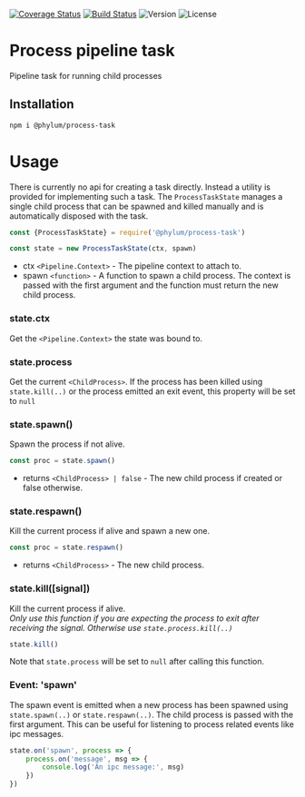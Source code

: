 [![Coverage Status](https://coveralls.io/repos/github/phylumjs/process-task/badge.svg?branch=master)](https://coveralls.io/github/phylumjs/process-task?branch=master)
[![Build Status](https://travis-ci.org/phylumjs/process-task.svg?branch=master)](https://travis-ci.org/phylumjs/process-task)
![Version](https://img.shields.io/npm/v/@phylum/process-task.svg)
![License](https://img.shields.io/npm/l/@phylum/process-task.svg)

# Process pipeline task
Pipeline task for running child processes

## Installation
```bash
npm i @phylum/process-task
```

# Usage
There is currently no api for creating a task directly. Instead a utility is provided for implementing such a task. The `ProcessTaskState` manages a single child process that can be spawned and killed manually and is automatically disposed with the task.
```js
const {ProcessTaskState} = require('@phylum/process-task')

const state = new ProcessTaskState(ctx, spawn)
```
+ ctx `<Pipeline.Context>` - The pipeline context to attach to.
+ spawn `<function>` - A function to spawn a child process. The context is passed with the first argument and the function must return the new child process.

### state.ctx
Get the `<Pipeline.Context>` the state was bound to.

### state.process
Get the current `<ChildProcess>`.
If the process has been killed using `state.kill(..)` or the process emitted an exit event, this property will be set to `null`

### state.spawn()
Spawn the process if not alive.
```js
const proc = state.spawn()
```
+ returns `<ChildProcess> | false` - The new child process if created or false otherwise.

### state.respawn()
Kill the current process if alive and spawn a new one.
```js
const proc = state.respawn()
```
+ returns `<ChildProcess>` - The new child process.

### state.kill([signal])
Kill the current process if alive.<br/>
*Only use this function if you are expecting the process to exit after receiving the signal. Otherwise use `state.process.kill(..)`*
```js
state.kill()
```
Note that `state.process` will be set to `null` after calling this function.

### Event: 'spawn'
The spawn event is emitted when a new process has been spawned using `state.spawn(..)` or `state.respawn(..)`. The child process is passed with the first argument. This can be useful for listening to process related events like ipc messages.
```js
state.on('spawn', process => {
	process.on('message', msg => {
		console.log('An ipc message:', msg)
	})
})
```
